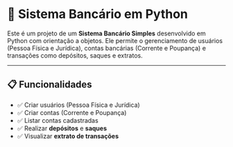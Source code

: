 # 🏦 Sistema Bancário em Python

Este é um projeto de um **Sistema Bancário Simples** desenvolvido em Python com orientação a objetos. Ele permite o gerenciamento de usuários (Pessoa Física e Jurídica), contas bancárias (Corrente e Poupança) e transações como depósitos, saques e extratos.

---

## 📋 Funcionalidades

- ✅ Criar usuários (Pessoa Física e Jurídica)  
- ✅ Criar contas (Corrente e Poupança)  
- ✅ Listar contas cadastradas  
- ✅ Realizar **depósitos** e **saques**  
- ✅ Visualizar **extrato de transações** 
